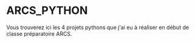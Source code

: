 # ARCS_PYTHON

Vous trouverez ici les 4 projets pythons que j'ai eu à réaliser en début de classe préparatoire ARCS.

